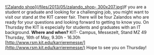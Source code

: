 [![Zalando shop](/files/2013/05/zalando_shop-
300x207.jpg)](/files/2013/05/zalando_shop.jpg)If you are a student or graduate
and looking for a challenging job, you might want to visit our stand at the
KIT career fair. There will be four Zalandos who are ready for your questions
and looking forward to getting to know you. On Thursday the KIT is especially
for students and graduates with an IT background. **Where and when?** KIT-
Campus, Messezelt, Stand MZ 49 Thursday, 16th of May, 9.30h - 16.30h
[http://www.rsm.kit.edu/karrieremesse/](http://www.rsm.kit.edu/karrieremesse/)
Hope to see you on Thursday!

